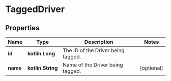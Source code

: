
# TaggedDriver

## Properties
Name | Type | Description | Notes
------------ | ------------- | ------------- | -------------
**id** | **kotlin.Long** | The ID of the Driver being tagged. | 
**name** | **kotlin.String** | Name of the Driver being tagged. |  [optional]



